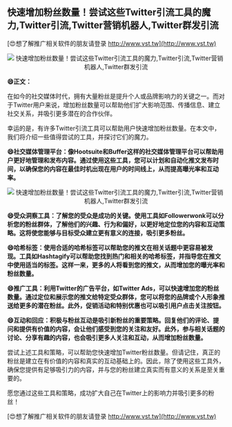 ## **快速增加粉丝数量！尝试这些Twitter引流工具的魔力,Twitter引流,Twitter营销机器人,Twitter群发引流**

[😍想了解推广相关软件的朋友请登录 http://www.vst.tw](http://www.vst.tw)

 <center><img src="https://vst.tw/MP4/tuiguang/png/5.png" alt="快速增加粉丝数量！尝试这些Twitter引流工具的魔力,Twitter引流,Twitter营销机器人,Twitter群发引流"></center>

**😄正文：**

在如今的社交媒体时代，拥有大量粉丝是提升个人或品牌影响力的关键之一。而对于Twitter用户来说，增加粉丝数量可以帮助他们扩大影响范围、传播信息、建立社交关系，并吸引更多潜在的合作伙伴。

幸运的是，有许多Twitter引流工具可以帮助用户快速增加粉丝数量。在本文中，我们将介绍一些值得尝试的工具，并探讨它们的魔力。

**😄社交媒体管理平台：像Hootsuite和Buffer这样的社交媒体管理平台可以帮助用户更好地管理和发布内容。通过使用这些工具，您可以计划和自动化推文发布时间，以确保您的内容在最佳时机出现在用户的时间线上，从而提高曝光率和互动率。**

 <center><img src="https://vst.tw/MP4/tuiguang/png/4.png" alt="快速增加粉丝数量！尝试这些Twitter引流工具的魔力,Twitter引流,Twitter营销机器人,Twitter群发引流"></center>

**😄受众洞察工具：了解您的受众是成功的关键。使用工具如Followerwonk可以分析您的粉丝群体，了解他们的兴趣、行为和偏好，以更好地定位您的内容和互动策略。这将使您能够与目标受众建立更有意义的连接，吸引更多粉丝。**

**😄哈希标签：使用合适的哈希标签可以帮助您的推文在相关话题中更容易被发现。工具如Hashtagify可以帮助您找到热门和相关的哈希标签，并指导您在推文中使用适当的标签。这样一来，更多的人将看到您的推文，从而增加您的曝光率和粉丝数量。**

**😄推广工具：利用Twitter的广告平台，如Twitter Ads，可以快速增加您的粉丝数量。通过定位和展示您的推文给特定受众群体，您可以将您的品牌或个人形象推送给更多的潜在粉丝。此外，促销活动和特别优惠也可以吸引用户点击关注按钮。**

**😄互动和回应：积极与粉丝互动是吸引新粉丝的重要策略。回复他们的评论、提问和提供有价值的内容，会让他们感受到您的关注和友好。此外，参与相关话题的讨论、分享有趣的内容，也会吸引更多人关注和互动，从而增加粉丝数量。**

尝试上述工具和策略，可以帮助您快速增加Twitter粉丝数量。但请记住，真正的粉丝是建立在有价值的内容和真实的互动基础上的。因此，除了使用这些工具外，确保您提供有足够吸引力的内容，并与您的粉丝建立真实而有意义的关系是至关重要的。

愿您通过这些工具和策略，成功扩大自己在Twitter上的影响力并吸引更多的粉丝！

[😍想了解推广相关软件的朋友请登录 http://www.vst.tw](http://www.vst.tw)



